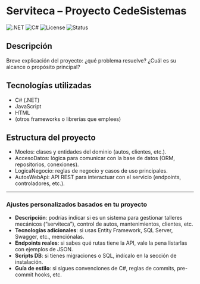 # Serviteca – Proyecto CedeSistemas
![.NET](https://img.shields.io/badge/.NET-8.0-blueviolet?logo=dotnet&logoColor=white)
![C#](https://img.shields.io/badge/C%23-Programming-green?logo=csharp&logoColor=white)
![License](https://img.shields.io/badge/License-MIT-yellow.svg)
![Status](https://img.shields.io/badge/Status-En%20desarrollo-orange)


## Descripción
Breve explicación del proyecto: ¿qué problema resuelve? ¿Cuál es su alcance o propósito principal?

## Tecnologías utilizadas
- C# (.NET)
- JavaScript
- HTML
- (otros frameworks o librerías que emplees)

## Estructura del proyecto
- Moelos: clases y entidades del dominio (autos, clientes, etc.).
- AccesoDatos: lógica para comunicar con la base de datos (ORM, repositorios, conexiones).
- LogicaNegocio: reglas de negocio y casos de uso principales.
- AutosWebApi: API REST para interactuar con el servicio (endpoints, controladores, etc.).


---

###  Ajustes personalizados basados en tu proyecto

- **Descripción**: podrías indicar si es un sistema para gestionar talleres mecánicos (“serviteca”), control de autos, mantenimientos, clientes, etc.
- **Tecnologías adicionales**: si usas Entity Framework, SQL Server, Swagger, etc., menciónalas.
- **Endpoints reales**: si sabes qué rutas tiene la API, vale la pena listarlas con ejemplos de JSON.
- **Scripts DB**: si tienes migraciones o SQL, indícalo en la sección de instalación.
- **Guía de estilo**: si sigues convenciones de C#, reglas de commits, pre-commit hooks, etc.

